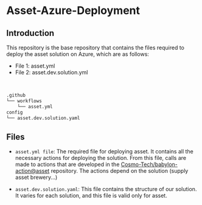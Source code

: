 # Asset-Azure-Deployment

## Introduction

This repository is the base repository that contains the files required to deploy the asset solution on Azure, which are as follows:

- File 1: asset.yml
- File 2: asset.dev.solution.yml

</br>

```bash
.github
└── workflows
    └── asset.yml
config
└── asset.dev.solution.yaml
```
## Files

- `asset.yml file`: The required file for deploying asset. It contains all the necessary actions for deploying the solution. From this file, calls are made to actions that are developed in the [Cosmo-Tech/babylon-action@asset](https://github.com/Cosmo-Tech/babylon-actions/tree/asset) repository. The actions depend on the solution  (supply asset brewery...)

- `asset.dev.solution.yaml`: This file contains the structure of our solution. It varies for each solution, and this file is valid only for asset.

